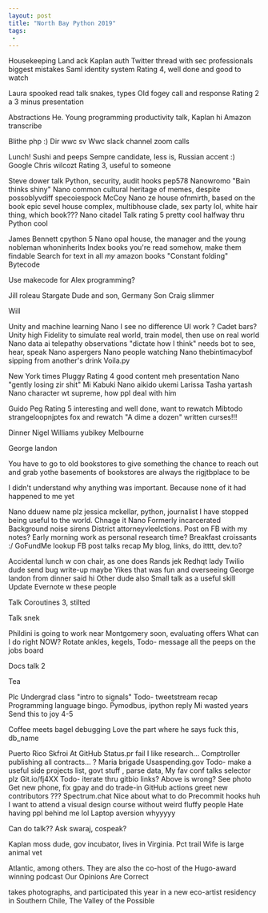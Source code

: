 ```yaml
---
layout: post
title: "North Bay Python 2019"
tags:
 -
---
```

Housekeeping
Land ack
Kaplan auth
Twitter thread with sec professionals biggest mistakes
Saml identity system
Rating 4, well done and good to watch

Laura spooked read talk snakes, types
Old fogey call and response
Rating 2 a 3 minus presentation

Abstractions  He. Young programming productivity talk, Kaplan hi
Amazon transcribe

Blithe php :)
Dir wwc sv
Wwc slack channel zoom calls

Lunch! Sushi and peeps
Sempre candidate, less is, Russian accent :)
Google Chris wilcozt
Rating 3, useful to someone

Steve dower talk
Python, security, audit hooks pep578
Nanowromo "Bain thinks shiny"
Nano common cultural heritage of memes, despite possoblyvdiff specoiespock McCoy
Nano ze house ofnmirth, based on the book epic sevel house complex, multibhouse clade, sex party lol, white hair thing, which book???
Nano citadel
Talk rating 5 pretty cool halfway thru
Python cool

James Bennett cpython 5
Nano opal house, the manager and the young nobleman whoninherits
Index books you're read somehow, make them findable
Search for text in all *my* amazon books
"Constant folding"
Bytecode

Use makecode for Alex programming?


Jill roleau 
Stargate
Dude and son, Germany 
Son Craig slimmer

Will

Unity and machine learning
Nano I see no difference UI work ? Cadet bars?
Unity high Fidelity to simulate real world, train model, then use on real world
Nano data ai telepathy observations "dictate how I think" needs bot to see, hear, speak
Nano aspergers
Nano people watching
Nano thebintimacybof sipping from another's drink
Voila.py

New York times
Pluggy
 Rating 4 good content meh presentation
 Nano "gently losing zir shit"
 Mi Kabuki 
 Nano aikido ukemi Larissa Tasha yartash 
 Nano character wt supreme, how ppl deal with him

Guido
Peg
Rating 5 interesting and well done, want to rewatch
Mibtodo strangeloopnjptes fox and rewatch
"A dime a dozen" written curses!!!


Dinner
Nigel Williams yubikey Melbourne

George landon


You have to go to old bookstores to give something the chance to reach out and grab yothe basements of bookstores are always the rigjtbplace to be


I didn't understand why anything was important. Because none of it had happened to me yet



Nano dduew name plz
jessica mckellar, python, journalist
I have stopped being useful to the world. Chnage it
Nano 
Formerly incarcerated
Background noise sirens
District attorneyvleelctions. Post on FB with my notes?
Early morning work as personal research time? Breakfast croissants :/
GoFundMe lookup
FB post talks recap
My blog, links, do itttt, dev.to? 

Accidental lunch w con chair, as one does
Rands jek
Redhqt lady
Twilio dude send bug write-up maybe
Yikes that was fun and overseeing
George landon from dinner said hi
Other dude also
Small talk as a useful skill
Update Evernote w these people

Talk
Coroutines
3, stilted

Talk snek

Phildini is going to work near Montgomery soon, evaluating offers
What can I do right NOW? Rotate ankles, kegels,
Todo- message all the peeps on the jobs board

Docs talk
2

Tea

Plc
Undergrad class "intro to signals"
Todo- tweetstream recap
Programming language bingo. 
Pymodbus, ipython reply
Mi wasted years
Send this to joy
4-5

Coffee meets bagel debugging 
Love the part where he says fuck this, db_name


Puerto Rico
Skfroi
At GitHub
Status.pr fail
I like research... 
Comptroller publishing all contracts... ?
Maria brigade
Usaspending.gov
Todo- make a useful side projects list, govt stuff , parse data,
My fav conf talks selector plz
Git.io/fj4XX
Todo- iterate thru gitbio links? Above is wrong? See photo
Get new phone, fix gpay and do trade-in
GitHub actions greet new contributors ???
Spectrum.chat
Nice about what to do
Precommit hooks huh
I want to attend a visual design course without weird fluffy people
Hate having ppl behind me lol
Laptop aversion whyyyyy

Can do talk?? Ask swaraj, cospeak?

Kaplan moss dude, gov incubator, lives in Virginia. Pct trail
Wife is large animal vet


Atlantic, among others. They are also the co-host of the Hugo-award winning podcast Our Opinions Are Correct

 takes photographs, and participated this year in a new eco-artist residency in Southern Chile, The Valley of the Possible


